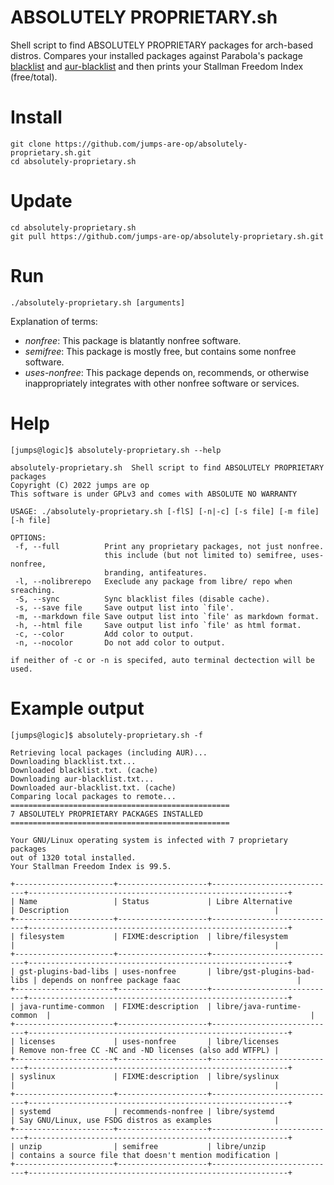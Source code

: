 # ABSOLUTELY PROPRIETARY.sh

Shell script to find ABSOLUTELY PROPRIETARY packages for arch-based distros. Compares your installed packages against Parabola's package [blacklist](https://git.parabola.nu/blacklist.git/plain/blacklist.txt) and [aur-blacklist](https://git.parabola.nu/blacklist.git/plain/aur-blacklist.txt) and then prints your Stallman Freedom Index (free/total).

# Install
```
git clone https://github.com/jumps-are-op/absolutely-proprietary.sh.git
cd absolutely-proprietary.sh
```
# Update
```
cd absolutely-proprietary.sh
git pull https://github.com/jumps-are-op/absolutely-proprietary.sh.git
```
# Run
```
./absolutely-proprietary.sh [arguments]
```

Explanation of terms:
- *nonfree*: This package is blatantly nonfree software.
- *semifree*: This package is mostly free, but contains some nonfree software.
- *uses-nonfree*: This package depends on, recommends, or otherwise inappropriately integrates with other nonfree software or services.

# Help
```
[jumps@logic]$ absolutely-proprietary.sh --help

absolutely-proprietary.sh  Shell script to find ABSOLUTELY PROPRIETARY packages
Copyright (C) 2022 jumps are op
This software is under GPLv3 and comes with ABSOLUTE NO WARRANTY

USAGE: ./absolutely-proprietary.sh [-flS] [-n|-c] [-s file] [-m file] [-h file]

OPTIONS:
 -f, --full          Print any proprietary packages, not just nonfree.
                     this include (but not limited to) semifree, uses-nonfree,
                     branding, antifeatures.
 -l, --nolibrerepo   Execlude any package from libre/ repo when sreaching.
 -S, --sync          Sync blacklist files (disable cache).
 -s, --save file     Save output list into `file'.
 -m, --markdown file Save output list into `file' as markdown format.
 -h, --html file     Save output list info `file' as html format.
 -c, --color         Add color to output.
 -n, --nocolor       Do not add color to output.

if neither of -c or -n is specifed, auto terminal dectection will be used.
```
# Example output
```
[jumps@logic]$ absolutely-proprietary.sh -f

Retrieving local packages (including AUR)...
Downloading blacklist.txt...
Downloaded blacklist.txt. (cache)
Downloading aur-blacklist.txt...
Downloaded aur-blacklist.txt. (cache)
Comparing local packages to remote...
=================================================
7 ABSOLUTELY PROPRIETARY PACKAGES INSTALLED
=================================================

Your GNU/Linux operating system is infected with 7 proprietary packages
out of 1320 total installed.
Your Stallman Freedom Index is 99.5.

+----------------------+--------------------+----------------------------+----------------------------------------------------------+
| Name                 | Status             | Libre Alternative          | Description                                              |
+----------------------+--------------------+----------------------------+----------------------------------------------------------+
| filesystem           | FIXME:description  | libre/filesystem           |                                                          |
+----------------------+--------------------+----------------------------+----------------------------------------------------------+
| gst-plugins-bad-libs | uses-nonfree       | libre/gst-plugins-bad-libs | depends on nonfree package faac                          |
+----------------------+--------------------+----------------------------+----------------------------------------------------------+
| java-runtime-common  | FIXME:description  | libre/java-runtime-common  |                                                          |
+----------------------+--------------------+----------------------------+----------------------------------------------------------+
| licenses             | uses-nonfree       | libre/licenses             | Remove non-free CC -NC and -ND licenses (also add WTFPL) |
+----------------------+--------------------+----------------------------+----------------------------------------------------------+
| syslinux             | FIXME:description  | libre/syslinux             |                                                          |
+----------------------+--------------------+----------------------------+----------------------------------------------------------+
| systemd              | recommends-nonfree | libre/systemd              | Say GNU/Linux, use FSDG distros as examples              |
+----------------------+--------------------+----------------------------+----------------------------------------------------------+
| unzip                | semifree           | libre/unzip                | contains a source file that doesn't mention modification |
+----------------------+--------------------+----------------------------+----------------------------------------------------------+
```
